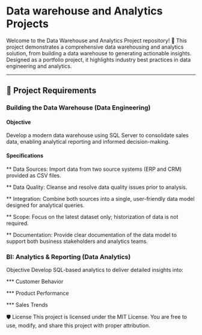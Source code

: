 # Data warehouse and Analytics Projects
Welcome to the Data Warehouse and Analytics Project repository! 🚀
This project demonstrates a comprehensive data warehousing and analytics solution, from building a data warehouse to generating actionable insights. Designed as a portfolio project, it highlights industry best practices in data engineering and analytics.

-----


## 🚀 Project Requirements
###  Building the Data Warehouse (Data Engineering)
#### Objective
Develop a modern data warehouse using SQL Server to consolidate sales data, enabling analytical reporting and informed decision-making.

#### Specifications

** Data Sources: Import data from two source systems (ERP and CRM) provided as CSV files.

** Data Quality: Cleanse and resolve data quality issues prior to analysis.

** Integration: Combine both sources into a single, user-friendly data model designed for analytical queries.

** Scope: Focus on the latest dataset only; historization of data is not required.

** Documentation: Provide clear documentation of the data model to support both business stakeholders and analytics teams.

### BI: Analytics & Reporting (Data Analytics)
Objective
Develop SQL-based analytics to deliver detailed insights into:

*** Customer Behavior

*** Product Performance

*** Sales Trends

🛡️ License
This project is licensed under the MIT License. You are free to use, modify, and share this project with proper attribution.
